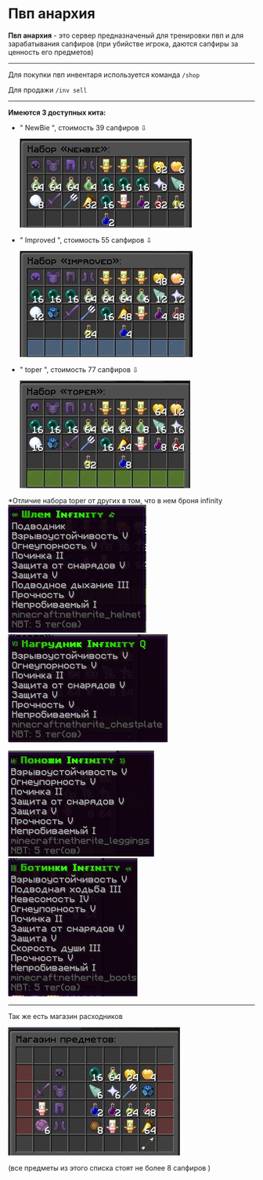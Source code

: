 # Пвп анархия
**Пвп анархия** - это сервер предназначеный для тренировки пвп и для зарабатывания сапфиров (при убийстве игрока, даются сапфиры за ценность его предметов)
___
Для покупки пвп инвентаря используется команда `/shop `

Для продажи `/inv sell`
___
**Имеются 3 доступных кита:**
* " NewBie ", стоимость 39 сапфиров ⇩

  ![Набор NewBie](./assets/contributing/newbie.jpg)

* " Improved ", стоимость 55 сапфиров ⇩

   ![Набор Improved](https://github.com/EazyPizyy/wiki/blob/9655681d1eab52889600e48b13f2ade171d673de/assets/contributing/improved.jpg)

* " toper ", стоимость 77 сапфиров ⇩

  ![Набор Toper](https://github.com/EazyPizyy/wiki/blob/9655681d1eab52889600e48b13f2ade171d673de/assets/contributing/toper.jpg)

*Отличие набора toper от других в том, что в нем броня infinity  
![шлем](https://github.com/EazyPizyy/wiki/blob/462d60fd39d0054f9962619cf959097e8b769821/assets/shlem.jpg) ![нагрудник](https://github.com/EazyPizyy/wiki/blob/462d60fd39d0054f9962619cf959097e8b769821/assets/sdaaw.jpg) 

![штаны](https://github.com/EazyPizyy/wiki/blob/462d60fd39d0054f9962619cf959097e8b769821/assets/dews.jpg)![ботинки](https://github.com/EazyPizyy/wiki/blob/462d60fd39d0054f9962619cf959097e8b769821/assets/uyt.jpg)
___
Так же есть магазин расходников 

![магазин](https://github.com/EazyPizyy/wiki/blob/82cfc0110cab4574f261fd3846eb05cffd9e33c9/assets/contributing/magaz.jpg) 

(все предметы из этого списка стоят не более 8 сапфиров )


